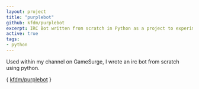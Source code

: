 ```yaml
---
layout: project
title: "purplebot"
github: kfdm/purplebot
excerpt: IRC Bot written from scratch in Python as a project to experiment with
active: true
tags:
- python
---
```


Used within my channel on GameSurge, I wrote an irc bot from scratch using python.

{ [kfdm/purplebot](https://github.com/kfdm/purplebot) }
